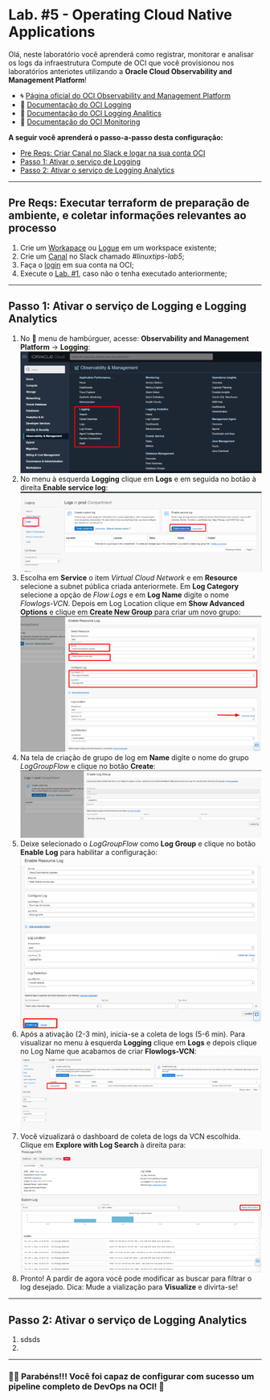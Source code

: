 # Lab. #5 - Operating Cloud Native Applications

Olá, neste laboratório você aprenderá como registrar, monitorar e analisar os logs da infraestrutura Compute de OCI que você provisionou nos laboratórios anteriotes utilizando a **Oracle Cloud Observability and Management Platform**!

- 🌀 [Página oficial do OCI Observability and Management Platform](https://www.oracle.com/br/manageability/)
- 🧾 [Documentação do OCI Logging](https://docs.oracle.com/en-us/iaas/Content/Logging/Concepts/loggingoverview.htm)
- 🧾 [Documentação do OCI Logging Analitics](https://docs.oracle.com/en-us/iaas/logging-analytics/index.html)
- 🧾 [Documentação do OCI Monitoring](https://docs.oracle.com/en-us/iaas/Content/Monitoring/Concepts/monitoringoverview.htm)

**A seguir você aprenderá o passo-a-passo desta configuração:**

 - [Pre Reqs: Criar Canal no Slack e logar na sua conta OCI](#PreReqs)
 - [Passo 1: Ativar o serviço de Logging](#Passo1)
 - [Passo 2: Ativar o serviço de Logging Analytics](#Passo2)

- - -

## <a name="PreReqs"></a> Pre Reqs: Executar terraform de preparação de ambiente, e coletar informações relevantes ao processo

 1. Crie um [Workapace](https://slack.com/intl/pt-br/help/articles/201402297-Criar-um-canal) ou [Logue](https://slack.com/intl/pt-br/help/articles/212681477-Entrar-no-Slack) em um workspace existente;
 2. Crie um [Canal](https://slack.com/intl/pt-br/help/articles/201402297-Criar-um-canal) no Slack chamado *#linuxtips-lab5*;
 3. Faça o [login](https://www.oracle.com/cloud/sign-in.html) em sua conta na OCI;
 4. Execute o [Lab. #1](../Lab.%20%231%20-%20Resource%20Provisioning), caso não o tenha executado anteriormente;

---

## <a name="Passo1"></a> Passo 1: Ativar o serviço de Logging e Logging Analytics

1. No 🍔 menu de hambúrguer, acesse: **Observability and Management Platform** → **Logging**:
![](https://github.com/ladan19/images-lp/blob/main/photo-2.png?raw=true)
2. No menu à esquerda **Logging** clique em **Logs** e em seguida no botão à direita **Enable service log**:
![](https://github.com/ladan19/images-lp/blob/main/photo-3.png?raw=true)
3. Escolha em **Service** o item *Virtual Cloud Network* e em **Resource** selecione a subnet pública criada anteriormete. Em **Log Category** selecione a opção de *Flow Logs* e em **Log Name** digite o nome *Flowlogs-VCN*. Depois em Log Location clique em **Show Advanced Options** e clique em **Create New Group** para criar um novo grupo:
![](https://github.com/ladan19/images-lp/blob/main/photo-4.png?raw=true)
4. Na tela de criação de grupo de log em **Name** digite o nome do grupo *LogGroupFlow* e clique no botão **Create**:
![](https://github.com/ladan19/images-lp/blob/main/photo-5.png?raw=true)
5. Deixe selecionado o *LogGroupFlow* como **Log Group** e clique no botão **Enable Log** para habilitar a configuração:
![](https://github.com/ladan19/images-lp/blob/main/photo-6.png?raw=true)
6. Após a ativação (2-3 min), inicia-se a coleta de logs (5-6 min). Para visualizar no menu à esquerda **Logging** clique em **Logs** e depois clique no Log Name que acabamos de criar **Flowlogs-VCN**:
![](https://github.com/ladan19/images-lp/blob/main/photo-7.png?raw=true)
7. Você vizualizará o dashboard de coleta de logs da VCN escolhida. Clique em **Explore with Log Search** à direita para:
![](https://github.com/ladan19/images-lp/blob/main/photo-8.png?raw=true)
8. Pronto! A pardir de agora você pode modificar as buscar para filtrar o log desejado. Dica: Mude a vialização para **Visualize** e divirta-se!


---

## <a name="Passo2"></a> Passo 2: Ativar o serviço de Logging Analytics

1. sdsds
2. 

---

### 👏🏻 Parabéns!!! Você foi capaz de configurar com sucesso um pipeline completo de **DevOps** na OCI! 🚀
